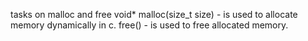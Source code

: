 tasks on malloc and free
void* malloc(size_t size) - is used to allocate memory dynamically in c.
free() - is used to free allocated memory.

